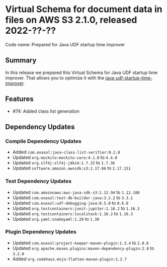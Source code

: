 # Virtual Schema for document data in files on AWS S3 2.1.0, released 2022-??-??

Code name: Prepared for Java UDF startup time improver

## Summary

In this release we prepared this Virtual Schema for Java UDF startup time improver. That allows you to optimize it with the [java-udf-startup-time-improver](https://github.com/exasol/java-udf-startup-time-improver/).

## Features

* #74: Added class list generation

## Dependency Updates

### Compile Dependency Updates

* Added `com.exasol:java-class-list-verifier:0.2.0`
* Updated `org.mockito:mockito-core:4.1.0` to `4.4.0`
* Updated `org.slf4j:slf4j-jdk14:1.7.32` to `1.7.36`
* Updated `software.amazon.awssdk:s3:2.17.66` to `2.17.151`

### Test Dependency Updates

* Updated `com.amazonaws:aws-java-sdk-s3:1.12.94` to `1.12.180`
* Updated `com.exasol:test-db-builder-java:3.2.2` to `3.3.1`
* Updated `com.exasol:udf-debugging-java:0.5.0` to `0.6.0`
* Updated `org.testcontainers:junit-jupiter:1.16.2` to `1.16.3`
* Updated `org.testcontainers:localstack:1.16.2` to `1.16.3`
* Updated `org.yaml:snakeyaml:1.29` to `1.30`

### Plugin Dependency Updates

* Updated `com.exasol:project-keeper-maven-plugin:1.3.4` to `2.0.0`
* Updated `org.apache.maven.plugins:maven-dependency-plugin:2.8` to `3.2.0`
* Added `org.codehaus.mojo:flatten-maven-plugin:1.2.7`
